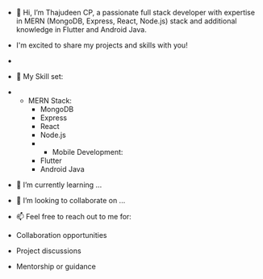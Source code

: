 - 👋 Hi, I’m Thajudeen CP, a passionate full stack developer with expertise in MERN (MongoDB, Express, React, Node.js) stack and additional knowledge in Flutter and Android Java.
- I'm excited to share my projects and skills with you!
- 
- 🎯 My Skill set:
- - MERN Stack:
    - MongoDB
    - Express
    - React
    - Node.js
    - - Mobile Development:
    - Flutter
    - Android Java
- 🌱 I’m currently learning ...
- 💞️ I’m looking to collaborate on ...
- 📫 Feel free to reach out to me for:

- Collaboration opportunities
- Project discussions
- Mentorship or guidance

<!---
thajucp123/thajucp123 is a ✨ special ✨ repository because its `README.md` (this file) appears on your GitHub profile.
You can click the Preview link to take a look at your changes.
--->
